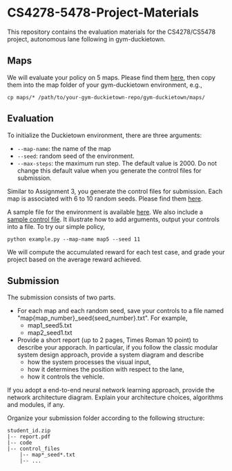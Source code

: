 # CS4278-5478-Project-Materials

This repository contains the evaluation materials for the CS4278/CS5478 project, autonomous lane following in gym-duckietown.

## Maps
We will evaluate your policy on 5 maps. Please find them [here](./maps/), then copy them into the map folder of your gym-duckietown environment, e.g.,
```
cp maps/* /path/to/your-gym-duckietown-repo/gym-duckietown/maps/
```

## Evaluation  

To initialize the Duckietown environment, there are three  arguments:
- `--map-name`: the name of the map
- `--seed`: random seed of the environment. 
- `--max-steps`: the maximum run step. The default value is 2000.  Do not change this default value when you generate the control files for submission.

Similar to Assignment 3, you  generate the control files for submission. Each map is associated with 6 to 10 random seeds. Please find them [here](./seeds.json). 

A sample file for the environment is available [here](./example.py). We also include a [sample control file](./map5_seed11.txt). It illustrate how to add arguments, output your controls into a file. To try our simple policy, 
```
python example.py --map-name map5 --seed 11
```

We will compute the accumulated reward for each test case, and grade your project based on the average reward achieved. 

## Submission
The submission consists of two parts. 

- For each map and each random seed, save your controls to a file named  "map{map_number}_seed{seed_number}.txt". For example, 
  - map1_seed5.txt
  - map2_seed1.txt
- Provide a short report (up to 2 pages, Times Roman 10 point) to  describe your apporach. In particular, if you follow the classic modular system design approach, provide a system diagram and describe
  - how the system processes the visual input,
  - how it determines the position with respect to the lane,
  - how it controls the vehicle. 

If you adopt a end-to-end neural network learning approach, provide the network architecture diagram. Explain your architecture choices, algorithms and modules, if any.

Organize your submission folder according to the following structure:
```
student_id.zip
|-- report.pdf
|-- code
|-- control_files
    |-- map*_seed*.txt
    |-- ...
```
